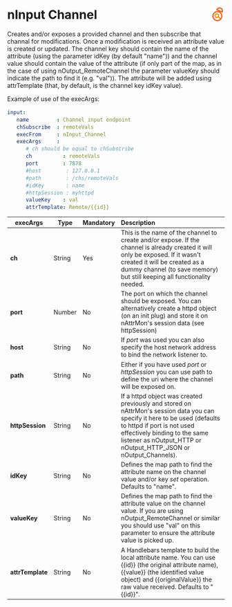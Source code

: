 # nInput Channel <a href="/"><img align="right" src="images/logo.png"></a>

Creates and/or exposes a provided channel and then subscribe that channal for modifications. Once a modification is received an attribute value is created or updated. The channel key should contain the name of the attribute (using the parameter idKey (by default "name")) and the channel value should contain the value of the attribute (if only part of the map, as in the case of using nOutput_RemoteChannel the parameter valueKey should indicate the path to find it (e.g. "val")). The attribute will be added using attrTemplate (that, by default, is the channel key idKey value).

Example of use of the execArgs:

```yaml
input:
   name         : Channel input endpoint
   chSubscribe  : remoteVals
   execFrom     : nInput_Channel
   execArgs     :
      # ch should be equal to chSubscribe
      ch          : remoteVals 
      port        : 7878
      #host        : 127.0.0.1
      #path        : /chs/remoteVals
      #idKey       : name
      #httpSession : myhttpd
      valueKey    : val
      attrTemplate: Remote/{{id}}
``` 

| execArgs | Type | Mandatory | Description | 
| -------- | ---- | --------- |:----------- |
| **ch** | String | Yes | This is the name of the channel to create and/or expose. If the channel is already created it will only be exposed. If it wasn't created it will be created as a dummy channel (to save memory) but still keeping all functionality needed. |
| **port** | Number | No | The port on which the channel should be exposed. You can alternatively create a httpd object (on an init plug) and store it on nAttrMon's session data (see httpSession) |
| **host** | String | No | If *port* was used you can also specify the host network address to bind the network listener to. |
| **path** | String | No | Either if you have used *port* or *httpSession* you can use path to define the uri where the channel will be exposed on. |
| **httpSession** | String | No | If a httpd object was created previously and stored on nAttrMon's session data you can specify it here to be used (defaults to httpd if port is not used effectively binding to the same listener as nOutput_HTTP or nOutput_HTTP_JSON or nOutput_Channels). |
| **idKey** | String | No | Defines the map path to find the attribute name on the channel value and/or key *set* operation. Defaults to "name". |
| **valueKey** | String | No | Defines the map path to find the attribute value on the channel value. If you are using nOutput_RemoteChannel or similar you should use "val" on this parameter to ensure the attribute value is picked up. |
| **attrTemplate** | String | No | A Handlebars template to build the local attribute name. You can use {{id}} (the original attribute name), {{value}} (the identified value object) and {{originalValue}} the raw value received. Defaults to "{{id}}". |
